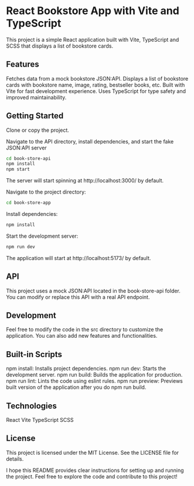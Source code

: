 # React Bookstore App with Vite and TypeScript

This project is a simple React application built with Vite, TypeScript and SCSS that displays a list of bookstore cards.

## Features

Fetches data from a mock bookstore JSON:API.
Displays a list of bookstore cards with bookstore name, image, rating, bestseller books, etc.
Built with Vite for fast development experience.
Uses TypeScript for type safety and improved maintainability.

## Getting Started

Clone or copy the project.

Navigate to the API directory, install dependencies, and start the fake JSON:API server

```bash
cd book-store-api
npm install
npm start
```

The server will start spinning at http://localhost:3000/ by default.

Navigate to the project directory:

```bash
cd book-store-app
```

Install dependencies:

```bash
npm install
```

Start the development server:

```bash
npm run dev
```

The application will start at http://localhost:5173/ by default.

## API

This project uses a mock JSON:API located in the book-store-api folder. You can modify or replace this API with a real API endpoint.

## Development

Feel free to modify the code in the src directory to customize the application. You can also add new features and functionalities.

## Built-in Scripts

npm install: Installs project dependencies.
npm run dev: Starts the development server.
npm run build: Builds the application for production.
npm run lint: Lints the code using eslint rules.
npm run preview: Previews built version of the application after you do npm run build.

## Technologies

React
Vite
TypeScript
SCSS

## License

This project is licensed under the MIT License. See the LICENSE file for details.

I hope this README provides clear instructions for setting up and running the project. Feel free to explore the code and contribute to this project!
